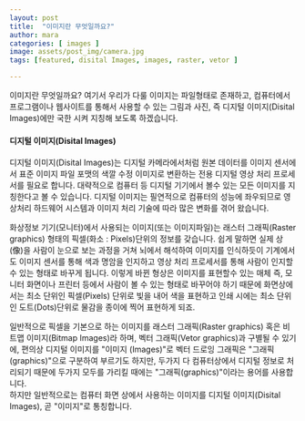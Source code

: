 ```yaml
---
layout: post
title:  "이미지란 무엇일까요?"
author: mara
categories: [ images ]
image: assets/post_img/camera.jpg
tags: [featured, disital Images, images, raster, vetor ]

---
```

이미지란 무엇일까요? 여기서 우리가 다룰 이미지는 파일형태로 존재하고, 컴퓨터에서 프로그램이나 웹사이트를 통해서 사용할 수 있는 그림과 사진, 즉 디지털 이미지(Disital Images)에만 국한 시켜 지칭해 보도록 하겠습니다.

#### 디지털 이미지(Disital Images)
디지털 이미지(Disital Images)는 디지털 카메라에서처럼 원본 데이터를 이미지 센서에서 표준 이미지 파일 포맷의 색깔 수정 이미지로 변환하는 전용 디지털 영상 처리 프로세서를 필요로 합니다. 대략적으로 컴퓨터 등 디지털 기기에서 볼수 있는 모든 이미지를 지칭한다고 볼 수 있습니다.
디지털 이미지는 필연적으로 컴퓨터의 성능에 좌우되므로 영상처리 하드웨어 시스템과 이미지 처리 기술에 따라 많은 변화를 겪어 왔습니다.

화상정보 기기(모니터)에서 사용되는 이미지(또는 이미지파일)는 래스터 그래픽(Raster graphics) 형태의 픽셀(화소 : Pixels)단위의 정보를 갖습니다. 쉽게 말하면 실제 상(像)을 사람이 눈으로 보는 과정을 거쳐 뇌에서 해석하여 이미지를 인식하듯이 기계에서도 이미지 센서를 통해 색과 명암을 인지하고 영상 처리 프로세서를 통해 사람이 인지할 수 있는 형태로 바꾸게 됩니다. 이렇게 바뀐 형상은 이미지를 표현할수 있는 매체 즉, 모니터 화면이나 프린터 등에서 사람이 볼 수 있는 형태로 바꾸어야 하기 때문에 화면상에서는 최소 단위인 픽셀(Pixels) 단위로 빛을 내어 색을 표현하고 인쇄 시에는 최소 단위인 도트(Dots)단위로 물감을 종이에 찍어 표현하게 되죠.   

일반적으로 픽셀을 기본으로 하는 이미지를 래스터 그래픽(Raster graphics) 혹은 비트맵 이미지(Bitmap Images)라 하며, 벡터 그래픽(Vetor graphics)과 구별될 수 있기에, 편의상 디지털 이미지를 "이미지 (Images)"로 벡터 드로잉 그래픽은 "그래픽(graphics)"으로 구분하여 부르기도 하지만, 두가지 다 컴퓨터상에서 디지털 정보로 처리되기 때문에 두가지 모두를 가리킬 때에는 "그래픽(graphics)"이라는 용어를 사용합니다.  
하지만 일반적으로는 컴퓨터 화면 상에서 사용하는 이미지를 디지털 이미지(Disital Images), 곧 "이미지"로 통칭합니다.
